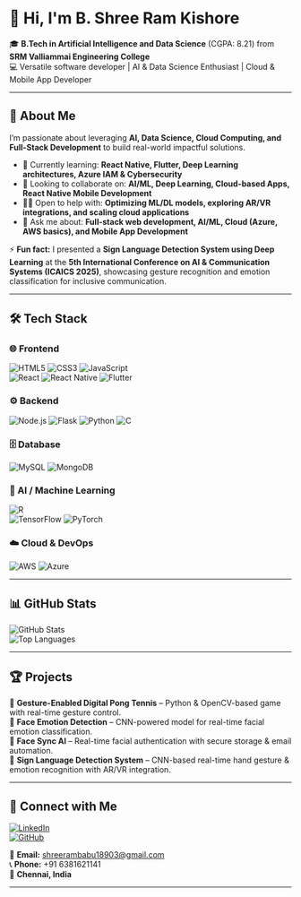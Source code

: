 # 👋 Hi, I'm B. Shree Ram Kishore  

🎓 **B.Tech in Artificial Intelligence and Data Science** (CGPA: 8.21) from **SRM Valliammai Engineering College**  
💻 Versatile software developer | AI & Data Science Enthusiast | Cloud & Mobile App Developer  

---

## 🚀 About Me  

I’m passionate about leveraging **AI, Data Science, Cloud Computing, and Full-Stack Development** to build real-world impactful solutions.  

- 🌱 Currently learning: **React Native, Flutter, Deep Learning architectures, Azure IAM & Cybersecurity**  
- 🤝 Looking to collaborate on: **AI/ML, Deep Learning, Cloud-based Apps, React Native Mobile Development**  
- 🙋‍♂️ Open to help with: **Optimizing ML/DL models, exploring AR/VR integrations, and scaling cloud applications**  
- 💬 Ask me about: **Full-stack web development, AI/ML, Cloud (Azure, AWS basics), and Mobile App Development**  

⚡ **Fun fact:** I presented a **Sign Language Detection System using Deep Learning** at the **5th International Conference on AI & Communication Systems (ICAICS 2025)**, showcasing gesture recognition and emotion classification for inclusive communication.  

---

## 🛠 Tech Stack  

### 🌐 Frontend  
![HTML5](https://img.shields.io/badge/HTML5-E34F26?style=for-the-badge&logo=html5&logoColor=white)
![CSS3](https://img.shields.io/badge/CSS3-1572B6?style=for-the-badge&logo=css3&logoColor=white)
![JavaScript](https://img.shields.io/badge/JavaScript-F7DF1E?style=for-the-badge&logo=javascript&logoColor=black)  
![React](https://img.shields.io/badge/React-20232A?style=for-the-badge&logo=react&logoColor=61DAFB)
![React Native](https://img.shields.io/badge/React_Native-20232A?style=for-the-badge&logo=react&logoColor=61DAFB)
![Flutter](https://img.shields.io/badge/Flutter-02569B?style=for-the-badge&logo=flutter&logoColor=white)

### ⚙️ Backend  
![Node.js](https://img.shields.io/badge/Node.js-339933?style=for-the-badge&logo=node.js&logoColor=white)
![Flask](https://img.shields.io/badge/Flask-000000?style=for-the-badge&logo=flask&logoColor=white)
![Python](https://img.shields.io/badge/Python-3776AB?style=for-the-badge&logo=python&logoColor=white)
![C](https://img.shields.io/badge/C-00599C?style=for-the-badge&logo=c&logoColor=white)

### 🗄 Database  
![MySQL](https://img.shields.io/badge/MySQL-4479A1?style=for-the-badge&logo=mysql&logoColor=white)
![MongoDB](https://img.shields.io/badge/MongoDB-47A248?style=for-the-badge&logo=mongodb&logoColor=white)

### 🤖 AI / Machine Learning  
![R](https://img.shields.io/badge/R-276DC3?style=for-the-badge&logo=r&logoColor=white)  
![TensorFlow](https://img.shields.io/badge/TensorFlow-FF6F00?style=for-the-badge&logo=tensorflow&logoColor=white)
![PyTorch](https://img.shields.io/badge/PyTorch-EE4C2C?style=for-the-badge&logo=pytorch&logoColor=white)

### ☁️ Cloud & DevOps  
![AWS](https://img.shields.io/badge/AWS-232F3E?style=for-the-badge&logo=amazon-aws&logoColor=white)
![Azure](https://img.shields.io/badge/Microsoft_Azure-0078D4?style=for-the-badge&logo=microsoft-azure&logoColor=white)

---

## 📊 GitHub Stats  

![GitHub Stats](https://github-readme-stats.vercel.app/api?username=Shree18903&show_icons=true&theme=radical)  
![Top Languages](https://github-readme-stats.vercel.app/api/top-langs/?username=Shree18903&layout=compact&theme=radical)

---

## 🏆 Projects  

🔹 **Gesture-Enabled Digital Pong Tennis** – Python & OpenCV-based game with real-time gesture control.  
🔹 **Face Emotion Detection** – CNN-powered model for real-time facial emotion classification.  
🔹 **Face Sync AI** – Real-time facial authentication with secure storage & email automation.  
🔹 **Sign Language Detection System** – CNN-based real-time hand gesture & emotion recognition with AR/VR integration.  

---

## 🔗 Connect with Me  

[![LinkedIn](https://img.shields.io/badge/LinkedIn-0077B5?style=for-the-badge&logo=linkedin&logoColor=white)](https://www.linkedin.com/in/shreeram-babu-81067a244)  
[![GitHub](https://img.shields.io/badge/GitHub-000?style=for-the-badge&logo=github&logoColor=white)](https://github.com/Shree18903)  

📧 **Email:** shreerambabu18903@gmail.com  
📞 **Phone:** +91 6381621141  
📍 **Chennai, India**  

---

